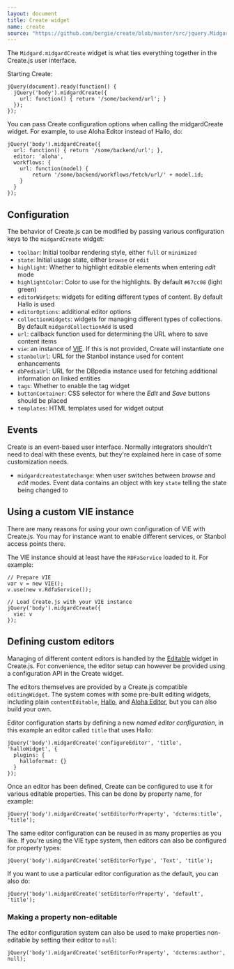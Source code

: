 ```yaml
---
layout: document
title: Create widget
name: create
source: "https://github.com/bergie/create/blob/master/src/jquery.Midgard.midgardCreate.js"
---
```

The `Midgard.midgardCreate` widget is what ties everything together in the Create.js user interface.

Starting Create:

    jQuery(document).ready(function() {
      jQuery('body').midgardCreate({
        url: function() { return '/some/backend/url'; }
      });
    });

You can pass Create configuration options when calling the midgardCreate widget. For example, to use Aloha Editor instead of Hallo, do:

    jQuery('body').midgardCreate({
      url: function() { return '/some/backend/url'; },
      editor: 'aloha',
      workflows: {
        url: function(model) {
            return '/some/backend/workflows/fetch/url/' + model.id;
        }
      }
    });

## Configuration

The behavior of Create.js can be modified by passing various configuration keys to the `midgardCreate` widget:

* `toolbar`: Initial toolbar rendering style, either `full` or `minimized`
* `state`: Initial usage state, either `browse` or `edit`
* `highlight`: Whether to highlight editable elements when entering _edit_ mode
* `highlightColor`: Color to use for the highlights. By default `#67cc08` (light green)
* `editorWidgets`: widgets for editing different types of content. By default Hallo is used
* `editorOptions`: additional editor options
* `collectionWidgets`: widgets for managing different types of collections. By default `midgardCollectionAdd` is used
* `url`: callback function used for determining the URL where to save content items
* `vie`: an instance of [VIE](http://viejs.org). If this is not provided, Create will instantiate one
* `stanbolUrl`: URL for the Stanbol instance used for content enhancements
* `dbPediaUrl`: URL for the DBpedia instance used for fetching additional information on linked entities
* `tags`: Whether to enable the tag widget
* `buttonContainer`: CSS selector for where the _Edit_ and _Save_ buttons should be placed
* `templates`: HTML templates used for widget output

## Events

Create is an event-based user interface. Normally integrators shouldn't need to deal with these events, but they're explained here in case of some customization needs.

* `midgardcreatestatechange`: when user switches between _browse_ and _edit_ modes. Event data contains an object with key `state` telling the state being changed to

## Using a custom VIE instance

There are many reasons for using your own configuration of VIE with Create.js. You may for instance want to enable different services, or Stanbol access points there.

The VIE instance should at least have the `RDFaService` loaded to it. For example:

    // Prepare VIE
    var v = new VIE();
    v.use(new v.RdfaService());

    // Load Create.js with your VIE instance
    jQuery('body').midgardCreate({
      vie: v
    });

## Defining custom editors

Managing of different content editors is handled by the [Editable](#editable) widget in Create.js. For convenience, the editor setup can however be provided using a configuration API in the Create widget.

The editors themselves are provided by a Create.js compatible `editingWidget`. The system comes with some pre-built editing widgets, including plain `contentEditable`, [Hallo](http://hallojs.org/), and [Aloha Editor](http://aloha-editor.org), but you can also build your own.

Editor configuration starts by defining a new _named editor configuration_, in this example an editor called `title` that uses Hallo:

    jQuery('body').midgardCreate('configureEditor', 'title', 'halloWidget', {
      plugins: {
        halloformat: {}
      }
    });

Once an editor has been defined, Create can be configured to use it for various editable properties. This can be done by property name, for example:

    jQuery('body').midgardCreate('setEditorForProperty', 'dcterms:title', 'title');

The same editor configuration can be reused in as many properties as you like. If you're using the VIE type system, then editors can also be configured for property types:

    jQuery('body').midgardCreate('setEditorForType', 'Text', 'title');

If you want to use a particular editor configuration as the default, you can also do:

    jQuery('body').midgardCreate('setEditorForProperty', 'default', 'title');

### Making a property non-editable

The editor configuration system can also be used to make properties non-editable by setting their editor to `null`:

    jQuery('body').midgardCreate('setEditorForProperty', 'dcterms:author', null);
